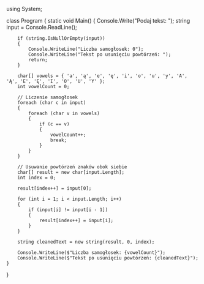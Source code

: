 using System;

class Program
{
    static void Main()
    {
        Console.Write("Podaj tekst: ");
        string input = Console.ReadLine();

        if (string.IsNullOrEmpty(input))
        {
            Console.WriteLine("Liczba samogłosek: 0");
            Console.WriteLine("Tekst po usunięciu powtórzeń: ");
            return;
        }

        char[] vowels = { 'a', 'ą', 'e', 'ę', 'i', 'o', 'u', 'y', 'A', 'Ą', 'E', 'Ę', 'I', 'O', 'U', 'Y' };
        int vowelCount = 0;

        // Liczenie samogłosek
        foreach (char c in input)
        {
            foreach (char v in vowels)
            {
                if (c == v)
                {
                    vowelCount++;
                    break;
                }
            }
        }

        // Usuwanie powtórzeń znaków obok siebie
        char[] result = new char[input.Length];
        int index = 0;

        result[index++] = input[0];

        for (int i = 1; i < input.Length; i++)
        {
            if (input[i] != input[i - 1])
            {
                result[index++] = input[i];
            }
        }

        string cleanedText = new string(result, 0, index);

        Console.WriteLine($"Liczba samogłosek: {vowelCount}");
        Console.WriteLine($"Tekst po usunięciu powtórzeń: {cleanedText}");
    }
}

